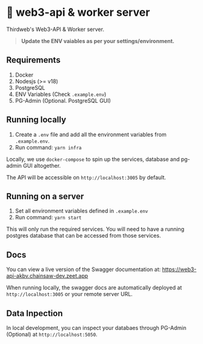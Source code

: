 # 🔑 web3-api & worker server

Thirdweb's Web3-API & Worker server.

> **Update the ENV vaiables as per your settings/environment.**

## Requirements

1. Docker
2. Nodesjs (>= v18)
3. PostgreSQL
4. ENV Variables (Check `.example.env`)
5. PG-Admin (Optional. PostgreSQL GUI)

## Running locally

1. Create a `.env` file and add all the environment variables from `.example.env`.
2. Run command: `yarn infra`

Locally, we use `docker-compose` to spin up the services, database and pg-admin GUI altogether.

The API will be accessible on `http://localhost:3005` by default.

## Running on a server

1. Set all environment variables defined in `.example.env`
2. Run command: `yarn start`

This will only run the required services. You will need to have a running postgres database that can be accessed from those services.

## Docs

You can view a live version of the Swagger documentation at: https://web3-api-akbv.chainsaw-dev.zeet.app

When running locally, the swagger docs are automatically deployed at `http://localhost:3005` or your remote server URL.

## Data Inpection

In local development, you can inspect your databaes through PG-Admin (Optional) at `http://localhost:5050`.
